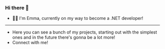 ### Hi there 👋
- 👩‍💻 I'm Emma, currently on my way to become a .NET developer! 
- ---
 -  Here you can see a bunch of my projects, starting out with the simplest ones and in the future there's gonna be a lot more!
  - Connect with me!
  

<!--
**Emmvid/Emmvid** is a ✨ _special_ ✨ repository because its `README.md` (this file) appears on your GitHub profile.

Here are some ideas to get you started:

- 🔭 I’m currently working on ...
- 🌱 I’m currently learning ...
- 👯 I’m looking to collaborate on ...
- 🤔 I’m looking for help with ...
- 💬 Ask me about ...
- 📫 How to reach me: ...
- 😄 Pronouns: ...
- ⚡ Fun fact: ...
-->
